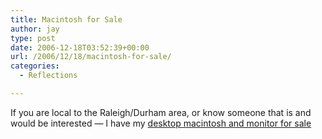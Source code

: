 ```yaml
---
title: Macintosh for Sale
author: jay
type: post
date: 2006-12-18T03:52:39+00:00
url: /2006/12/18/macintosh-for-sale/
categories:
  - Reflections

---
```

If you are local to the Raleigh/Durham area, or know someone that is and would be interested — I have my [desktop macintosh and monitor for sale][1]

 [1]: https://rambleon.org/macforsale/